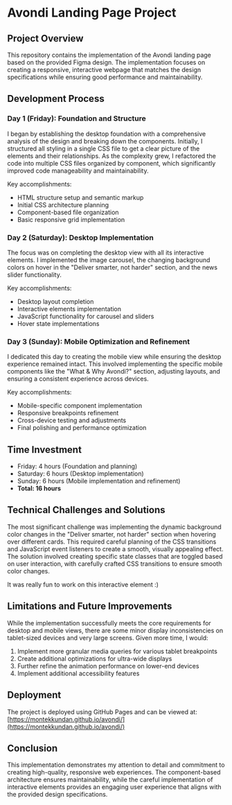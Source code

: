 # Avondi Landing Page Project

## Project Overview
This repository contains the implementation of the Avondi landing page based on the provided Figma design. The implementation focuses on creating a responsive, interactive webpage that matches the design specifications while ensuring good performance and maintainability.

## Development Process

### Day 1 (Friday): Foundation and Structure
I began by establishing the desktop foundation with a comprehensive analysis of the design and breaking down the components. Initially, I structured all styling in a single CSS file to get a clear picture of the elements and their relationships. As the complexity grew, I refactored the code into multiple CSS files organized by component, which significantly improved code manageability and maintainability.

Key accomplishments:
- HTML structure setup and semantic markup
- Initial CSS architecture planning
- Component-based file organization
- Basic responsive grid implementation

### Day 2 (Saturday): Desktop Implementation
The focus was on completing the desktop view with all its interactive elements. I implemented the image carousel, the changing background colors on hover in the "Deliver smarter, not harder" section, and the news slider functionality.

Key accomplishments:
- Desktop layout completion
- Interactive elements implementation
- JavaScript functionality for carousel and sliders
- Hover state implementations

### Day 3 (Sunday): Mobile Optimization and Refinement
I dedicated this day to creating the mobile view while ensuring the desktop experience remained intact. This involved implementing the specific mobile components like the "What & Why Avondi?" section, adjusting layouts, and ensuring a consistent experience across devices.

Key accomplishments:
- Mobile-specific component implementation
- Responsive breakpoints refinement
- Cross-device testing and adjustments
- Final polishing and performance optimization

## Time Investment
- Friday: 4 hours (Foundation and planning)
- Saturday: 6 hours (Desktop implementation)
- Sunday: 6 hours (Mobile implementation and refinement)
- **Total: 16 hours**

## Technical Challenges and Solutions

The most significant challenge was implementing the dynamic background color changes in the "Deliver smarter, not harder" section when hovering over different cards. This required careful planning of the CSS transitions and JavaScript event listeners to create a smooth, visually appealing effect. The solution involved creating specific state classes that are toggled based on user interaction, with carefully crafted CSS transitions to ensure smooth color changes.

It was really fun to work on this interactive element :) 

## Limitations and Future Improvements

While the implementation successfully meets the core requirements for desktop and mobile views, there are some minor display inconsistencies on tablet-sized devices and very large screens. Given more time, I would:

1. Implement more granular media queries for various tablet breakpoints
2. Create additional optimizations for ultra-wide displays
3. Further refine the animation performance on lower-end devices
4. Implement additional accessibility features

## Deployment

The project is deployed using GitHub Pages and can be viewed at:
[https://montekkundan.github.io/avondi/](https://montekkundan.github.io/avondi/)

## Conclusion

This implementation demonstrates my attention to detail and commitment to creating high-quality, responsive web experiences. The component-based architecture ensures maintainability, while the careful implementation of interactive elements provides an engaging user experience that aligns with the provided design specifications.